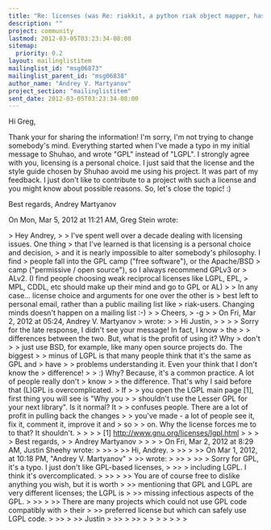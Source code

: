 ```yaml
---
title: "Re: licenses (was Re: riakkit, a python riak object mapper,	has hit beta!("
description: ""
project: community
lastmod: 2012-03-05T03:23:34-08:00
sitemap:
  priority: 0.2
layout: mailinglistitem
mailinglist_id: "msg06873"
mailinglist_parent_id: "msg06838"
author_name: "Andrey V. Martyanov"
project_section: "mailinglistitem"
sent_date: 2012-03-05T03:23:34-08:00
---
```



Hi Greg,

Thank your for sharing the information! I'm sorry, I'm not trying to change
somebody's mind. Everything started when I've made a typo in my initial
message to Shuhao, and wrote "GPL" instead of "LGPL". I strongly agree with
you, licensing is a personal choice. I just said that the license and the
style guide chosen by Shuhao avoid me using his project. It was part of my
feedback. I just don't like to contribute to a project with such a license
and you might know about possible reasons. So, let's close the topic! :)

Best regards,
Andrey Martyanov

On Mon, Mar 5, 2012 at 11:21 AM, Greg Stein  wrote:

&gt; Hey Andrey,
&gt;
&gt; I've spent well over a decade dealing with licensing issues. One thing
&gt; that I've learned is that licensing is a personal choice and decision,
&gt; and it is nearly impossible to alter somebody's philosophy. I find
&gt; people fall into the GPL camp ("free software"), or the Apache/BSD
&gt; camp ("permissive / open source"), so I always recommend GPLv3 or
&gt; ALv2. (I find people choosing weak reciprocal licenses like LGPL, EPL,
&gt; MPL, CDDL, etc should make up their mind and go to GPL or AL)
&gt;
&gt; In any case... license choice and arguments for one over the other is
&gt; best left to personal email, rather than a public mailing list like
&gt; riak-users. Changing minds doesn't happen on a mailing list :-)
&gt;
&gt; Cheers,
&gt; -g
&gt;
&gt; On Fri, Mar 2, 2012 at 05:24, Andrey V. Martyanov 
&gt; wrote:
&gt; &gt; Hi Justin,
&gt; &gt;
&gt; &gt; Sorry for the late response, I didn't see your message! In fact, I know
&gt; the
&gt; &gt; differences between the two. But, what is the profit of using it? Why
&gt; don't
&gt; &gt; just use BSD, for example, like many open source projects do. The biggest
&gt; &gt; minus of LGPL is that many people think that it's the same as GPL and
&gt; have
&gt; &gt; problems understanding it. Even your think that I don't know the
&gt; difference!
&gt; &gt; :) Why? Because, it's a common practice. A lot of people really don't
&gt; know
&gt; &gt; the difference. That's why I said before that (L)GPL is overcomplicated.
&gt; If
&gt; &gt; you open the LGPL main page [1], first thing you will see is "Why you
&gt; &gt; shouldn't use the Lesser GPL for your next library". Is it normal? It
&gt; &gt; confuses people. There are a lot of profit in pulling back the changes
&gt; &gt; you've made - a lot of people see it, fix it, comment it, improve it and
&gt; so
&gt; &gt; on. Why the license forces me to to that? It shouldn't.
&gt; &gt;
&gt; &gt; [1] http://www.gnu.org/licenses/lgpl.html
&gt; &gt;
&gt; &gt; Best regards,
&gt; &gt; Andrey Martyanov
&gt; &gt;
&gt; &gt; On Fri, Mar 2, 2012 at 8:29 AM, Justin Sheehy  wrote:
&gt; &gt;&gt;
&gt; &gt;&gt; Hi, Andrey.
&gt; &gt;&gt;
&gt; &gt;&gt; On Mar 1, 2012, at 10:18 PM, "Andrey V. Martyanov" 
&gt; &gt;&gt; wrote:
&gt; &gt;&gt;
&gt; &gt;&gt; &gt; Sorry for GPL, it's a typo. I just don't like GPL-based licenses,
&gt; &gt;&gt; &gt; including LGPL. I think it's overcomplicated.
&gt; &gt;&gt;
&gt; &gt;&gt; You are of course free to dislike anything you wish, but it is worth
&gt; &gt;&gt; mentioning that GPL and LGPL are very different licenses; the LGPL is
&gt; &gt;&gt; missing infectious aspects of the GPL.
&gt; &gt;&gt;
&gt; &gt;&gt; There are many projects which could not use GPL code compatibly with
&gt; their
&gt; &gt;&gt; preferred license but which can safely use LGPL code.
&gt; &gt;&gt;
&gt; &gt;&gt; Justin
&gt; &gt;&gt;
&gt; &gt;&gt;
&gt; &gt;
&gt; &gt;
&gt; &gt;
&gt;
